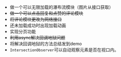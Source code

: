 + 做一个可以无限加载的瀑布流模块（图片从接口获取）
+ ~~做一个可以点击回复和点赞的评论模块~~
+ ~~将评论模块更改为网络接口~~
+ 还未加载成功时出现加载动画
+ 实现分页功能
+ ~~利用async解决回调地狱问题~~
+ 将解决回调地狱的方法总结发到demo
+ `IntersectionObserver`可以自动观察元素是否在视口内。

